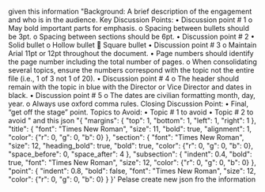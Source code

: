 given this information "Background: A brief description of the engagement and who is in the audience.
Key Discussion Points:
•	Discussion point # 1
o	May bold important parts for emphasis.
o	Spacing between bullets should be 3pt.
o	Spacing between sections should be 6pt.
•	Discussion point # 2
•	Solid bullet
o	Hollow bullet
	Square bullet
•	Discussion point # 3
o	Maintain Arial 11pt or 12pt throughout the document.
•	Page numbers should identify the page number including the total number of pages.
o	When consolidating several topics, ensure the numbers correspond with the topic not the entire file (i.e., 1 of 3 not 1 of 20).
•	Discussion point # 4
o	The header should remain with the topic in blue with the Director or Vice Director and dates in black.
•	Discussion point # 5
o	The dates are civilian formatting month, day, year.
o	Always use oxford comma rules.
Closing Discussion Point:
•	Final, “get off the stage” point.
Topics to Avoid:
•	Topic # 1 to avoid
•	Topic # 2 to avoid
" and this json "{
    "margins": {
        "top": 1,
        "bottom": 1,
        "left": 1,
        "right": 1
    },
    "title": {
        "font": "Times New Roman",
        "size": 11,
        "bold": true,
        "alignment": 1,
        "color": {"r": 0, "g": 0, "b": 0}
    },
    "section": {
        "font": "Times New Roman",
        "size": 12,
        "heading_bold": true,
        "bold": true,
        "color": {"r": 0, "g": 0, "b": 0},
        "space_before": 0,
        "space_after": 4
    },
    "subsection": {
        "indent": 0.4,
        "bold": true,
        "font": "Times New Roman",
        "size": 12,
        "color": {"r": 0, "g": 0, "b": 0}
    },
    "point": {
        "indent": 0.8,
        "bold": false,
        "font": "Times New Roman",
        "size": 12,
        "color": {"r": 0, "g": 0, "b": 0}
    }
}' Pelase create new json fro the information
